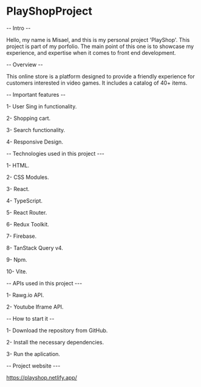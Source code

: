 # PlayShopProject

-- Intro --

Hello, my name is Misael, and this is my personal project 'PlayShop'.
This project is part of my porfolio. The main point of this one is to showcase my 
experience, and expertise when it comes to front end development.




-- Overview --

This online store is a platform designed to provide a friendly experience for customers interested in video games. 
It includes a catalog of 40+ items.




-- Important features --

1- User Sing in functionality.

2- Shopping cart.

3- Search functionality.

4- Responsive Design.




-- Technologies used in this project ---

1- HTML.

2- CSS Modules.

3- React.

4- TypeScript.

5- React Router.

6- Redux Toolkit.

7- Firebase.

8- TanStack Query v4.

9- Npm.

10- Vite.




-- APIs used in this project ---

1- Rawg.io API.

2- Youtube Iframe API.




-- How to start it --

1- Download the repository from GitHub.

2- Install the necessary dependencies.

3- Run the aplication.




-- Project website ---

https://playshop.netlify.app/























